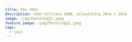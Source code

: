 ```yaml
---
title: The John
description: John Coltrane 1960, oilpainting 20cm x 20cm
image: /img/Painting12.jpeg
feature_image: /img/Painting12.jpeg
tags:
  - jazz
---
```

